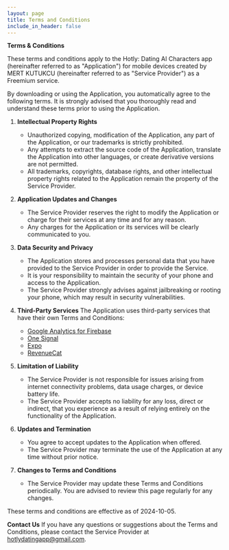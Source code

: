```yaml
---
layout: page
title: Terms and Conditions
include_in_header: false
---
```


**Terms & Conditions**

These terms and conditions apply to the Hotly: Dating AI Characters app (hereinafter referred to as "Application") for mobile devices created by MERT KUTUKCU (hereinafter referred to as "Service Provider") as a Freemium service.

By downloading or using the Application, you automatically agree to the following terms. It is strongly advised that you thoroughly read and understand these terms prior to using the Application.

1. **Intellectual Property Rights**

   - Unauthorized copying, modification of the Application, any part of the Application, or our trademarks is strictly prohibited.
   - Any attempts to extract the source code of the Application, translate the Application into other languages, or create derivative versions are not permitted.
   - All trademarks, copyrights, database rights, and other intellectual property rights related to the Application remain the property of the Service Provider.

2. **Application Updates and Changes**

   - The Service Provider reserves the right to modify the Application or charge for their services at any time and for any reason.
   - Any charges for the Application or its services will be clearly communicated to you.

3. **Data Security and Privacy**

   - The Application stores and processes personal data that you have provided to the Service Provider in order to provide the Service.
   - It is your responsibility to maintain the security of your phone and access to the Application.
   - The Service Provider strongly advises against jailbreaking or rooting your phone, which may result in security vulnerabilities.

4. **Third-Party Services**
   The Application uses third-party services that have their own Terms and Conditions:

   - [Google Analytics for Firebase](https://www.google.com/analytics/terms/)
   - [One Signal](https://onesignal.com/tos)
   - [Expo](https://expo.io/terms)
   - [RevenueCat](https://www.revenuecat.com/terms)

5. **Limitation of Liability**

   - The Service Provider is not responsible for issues arising from internet connectivity problems, data usage charges, or device battery life.
   - The Service Provider accepts no liability for any loss, direct or indirect, that you experience as a result of relying entirely on the functionality of the Application.

6. **Updates and Termination**

   - You agree to accept updates to the Application when offered.
   - The Service Provider may terminate the use of the Application at any time without prior notice.

7. **Changes to Terms and Conditions**
   - The Service Provider may update these Terms and Conditions periodically. You are advised to review this page regularly for any changes.

These terms and conditions are effective as of 2024-10-05.

**Contact Us**
If you have any questions or suggestions about the Terms and Conditions, please contact the Service Provider at hotlydatingapp@gmail.com.

